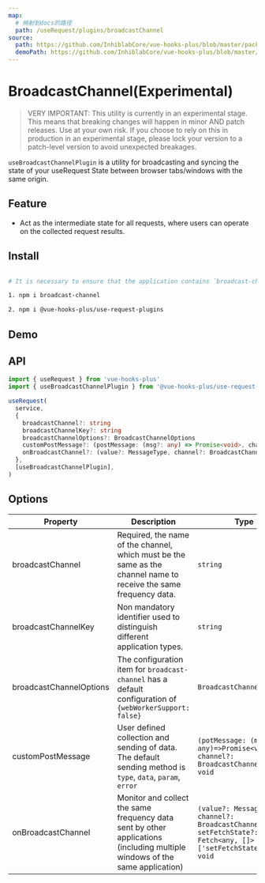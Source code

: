 ```yaml
---
map:
  # 映射到docs的路径
  path: /useRequest/plugins/broadcastChannel
source:
  path: https://github.com/InhiblabCore/vue-hooks-plus/blob/master/packages/use-request-plugins/src/useBroadcastChannelPlugin/index.ts
  demoPath: https://github.com/InhiblabCore/vue-hooks-plus/blob/master/packages/hooks/src/useRequest/docs/plugins/broadcastChannel/demo/demo.vue
---
```


# BroadcastChannel(Experimental)

> VERY IMPORTANT: This utility is currently in an experimental stage. This means that breaking changes will happen in minor AND patch releases. Use at your own risk. If you choose to rely on this in production in an experimental stage, please lock your version to a patch-level version to avoid unexpected breakages.

`useBroadcastChannelPlugin` is a utility for broadcasting and syncing the state of your useRequest State between browser tabs/windows with the same origin.

## Feature

- Act as the intermediate state for all requests, where users can operate on the collected request results.

## Install

```bash

# It is necessary to ensure that the application contains `broadcast-channel` .

1. npm i broadcast-channel

2. npm i @vue-hooks-plus/use-request-plugins

```

## Demo

<demo src="./demo/demo.vue"
  language="vue"
  title="Same origin cross window communication"
  desc="Opening the same new window, sending and refreshing data will result in data being transmitted across windows."> </demo>

## API

```typescript
import { useRequest } from 'vue-hooks-plus'
import { useBroadcastChannelPlugin } from '@vue-hooks-plus/use-request-plugins'

useRequest(
  service,
  {
    broadcastChannel?: string
    broadcastChannelKey?: string
    broadcastChannelOptions?: BroadcastChannelOptions
    customPostMessage?: (postMessage: (msg?: any) => Promise<void>, channel?: BroadcastChannel) => void
    onBroadcastChannel?: (value?: MessageType, channel?: BroadcastChannel, setFetchState?: Fetch<any, []>['setFetchState']) => void
  },
  [useBroadcastChannelPlugin],
)
```

## Options

| Property | Description | Type |
| --- | --- | --- |
| broadcastChannel | Required, the name of the channel, which must be the same as the channel name to receive the same frequency data. | `string` |
| broadcastChannelKey | Non mandatory identifier used to distinguish different application types. | `string` |
| broadcastChannelOptions | The configuration item for `broadcast-channel` has a default configuration of `{webWorkerSupport: false}` | `BroadcastChannelOptions` |
| customPostMessage | User defined collection and sending of data. The default sending method is `type`, `data`, `param`, `error` | `(potMessage: (msg?: any)=>Promise<void>, channel?: BroadcastChannel) => void` |
| onBroadcastChannel | Monitor and collect the same frequency data sent by other applications (including multiple windows of the same application) | `(value?: MessageType, channel?: BroadcastChannel, setFetchState?: Fetch<any, []>['setFetchState']) => void` |
